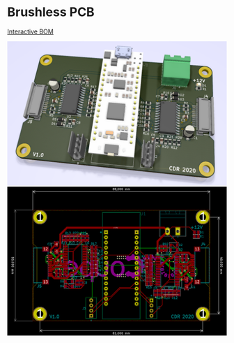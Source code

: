 # Brushless PCB

[Interactive BOM](http://htmlpreview.github.io/?https://github.com/utcoupe/coupe20/blob/elec/elec/asserv_brushless/bom/ibom.html)

<img src="img/top_view.PNG">
<img src="img/pcb.PNG">
